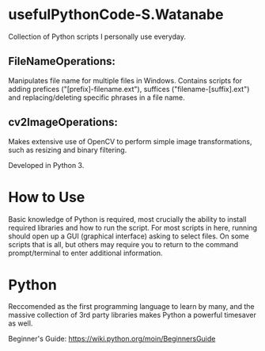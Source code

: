 # usefulPythonCode-S.Watanabe
Collection of Python scripts I personally use everyday.

## FileNameOperations: 
Manipulates file name for multiple files in Windows. Contains scripts for adding prefices ("[prefix]-filename.ext"), suffices ("filename-[suffix].ext") and replacing/deleting specific phrases in a file name.

## cv2ImageOperations:
Makes extensive use of OpenCV to perform simple image transformations, such as resizing and binary filtering.

Developed in Python 3.

# How to Use
Basic knowledge of Python is required, most crucially the ability to install required libraries and how to run the script.
For most scripts in here, running should open up a GUI (graphical interface) asking to select files. On some scripts that is all, but others may require you to return to the command prompt/terminal to enter additional information.

# Python
Reccomended as the first programming language to learn by many, and the massive collection of 3rd party libraries makes Python a powerful timesaver as well.

Beginner's Guide:
https://wiki.python.org/moin/BeginnersGuide

